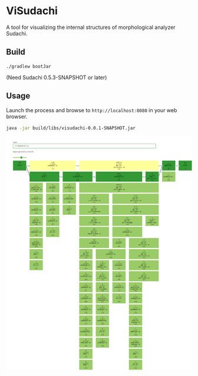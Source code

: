 # ViSudachi
A tool for visualizing the internal structures of morphological analyzer Sudachi.

## Build

```
./gradlew bootJar
```

(Need Sudachi 0.5.3-SNAPSHOT or later)

## Usage

Launch the process and browse to `http://localhost:8080` in your web browser.

```Bash
java -jar build/libs/visudachi-0.0.1-SNAPSHOT.jar
```

![screenshot](https://github.com/WorksApplications/ViSudachi/blob/images/screenshot.png)
